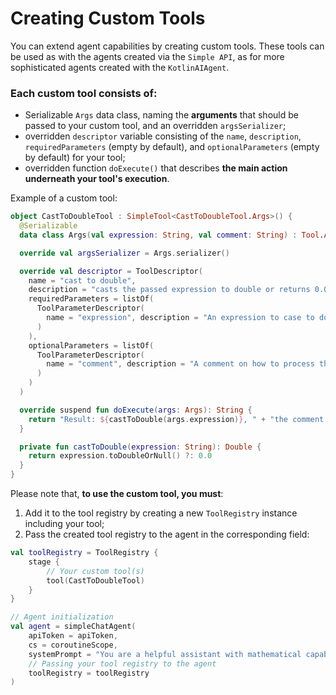 # Creating Custom Tools

You can extend agent capabilities by creating custom tools. These tools can be used as with the agents created via the
`Simple API`, as for more sophisticated agents created with the `KotlinAIAgent`. 

### Each custom tool consists of:

- Serializable `Args` data class, naming the **arguments** that should be passed to your custom tool, and an overridden
  `argsSerializer`;
- overridden `descriptor` variable consisting of the `name`, `description`, `requiredParameters` (empty by default), and
  `optionalParameters` (empty by default) for your tool;
- overridden function `doExecute()` that describes **the main action underneath your tool's execution**.

Example of a custom tool:

```kotlin
object CastToDoubleTool : SimpleTool<CastToDoubleTool.Args>() {
  @Serializable
  data class Args(val expression: String, val comment: String) : Tool.Args

  override val argsSerializer = Args.serializer()

  override val descriptor = ToolDescriptor(
    name = "cast to double",
    description = "casts the passed expression to double or returns 0.0 if the expression is not castable",
    requiredParameters = listOf(
      ToolParameterDescriptor(
        name = "expression", description = "An expression to case to double", type = ToolParameterType.String
      )
    ),
    optionalParameters = listOf(
      ToolParameterDescriptor(
        name = "comment", description = "A comment on how to process the expression", type = ToolParameterType.String
      )
    )
  )

  override suspend fun doExecute(args: Args): String {
    return "Result: ${castToDouble(args.expression)}, " + "the comment was: ${args.comment}"
  }

  private fun castToDouble(expression: String): Double {
    return expression.toDoubleOrNull() ?: 0.0
  }
}
```

Please note that, **to use the custom tool, you must**:

1. Add it to the tool registry by creating a new `ToolRegistry` instance including your tool;
2. Pass the created tool registry to the agent in the corresponding field:

```kotlin
val toolRegistry = ToolRegistry {
    stage {
        // Your custom tool(s)
        tool(CastToDoubleTool)
    }
}

// Agent initialization
val agent = simpleChatAgent(
    apiToken = apiToken,
    cs = coroutineScope,
    systemPrompt = "You are a helpful assistant with mathematical capabilities.",
    // Passing your tool registry to the agent
    toolRegistry = toolRegistry
)
```